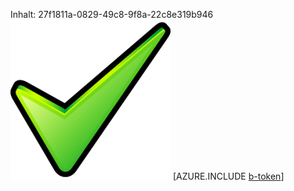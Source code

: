 Inhalt: 27f1811a-0829-49c8-9f8a-22c8e319b946![Bild](78b63b27-9e26-4e0b-85f3-a134f390842e.png)
[AZURE.INCLUDE [b-token](949b7071-73d4-4fa1-8e63-335b37c509e7.md)]
